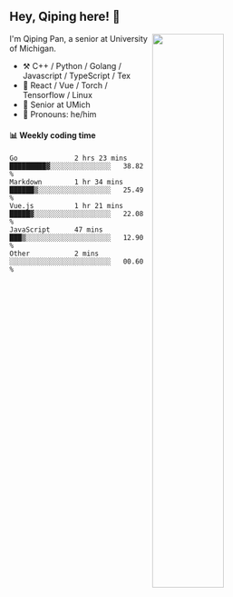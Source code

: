 

## Hey, Qiping here! :wave:

[<img align="right" width="50%" src="https://github-readme-stats.vercel.app/api?username=ppppqp&theme=dark&show_icons=true">](https://metrics.lecoq.io/ppppqp?template=classic)


I'm Qiping Pan, a senior at University of Michigan.

-   :hammer_and_pick: C++ / Python / Golang / Javascript / TypeScript / Tex
-   :pencil: React / Vue / Torch / Tensorflow / Linux 
-   :seedling: Senior at UMich
-   :man: Pronouns: he/him



#### :bar_chart: Weekly coding time

<!--START_SECTION:waka-->

```text
Go              2 hrs 23 mins   █████████▓░░░░░░░░░░░░░░░   38.82 %
Markdown        1 hr 34 mins    ██████▒░░░░░░░░░░░░░░░░░░   25.49 %
Vue.js          1 hr 21 mins    █████▓░░░░░░░░░░░░░░░░░░░   22.08 %
JavaScript      47 mins         ███▒░░░░░░░░░░░░░░░░░░░░░   12.90 %
Other           2 mins          ░░░░░░░░░░░░░░░░░░░░░░░░░   00.60 %
```

<!--END_SECTION:waka-->
